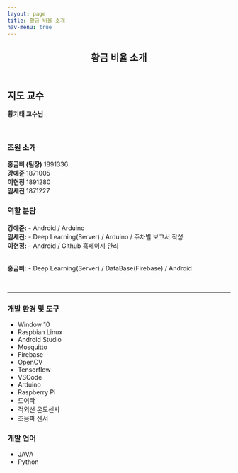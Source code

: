 ```yaml
---
layout: page
title: 황금 비율 소개
nav-menu: true
---
```


<!-- Main -->
<div id="main" class="alt">

<!-- One -->
<section id="one">
	<div class="inner">
		<header class="major">
			<h1>황금 비율 소개</h1>
		</header>

<!-- Content -->
<h2 id="content">지도 교수</h2>
<p><b>황기태 교수님</b></p><br>
<div class="row">
	<div class="6u 12u$(small)">
		<h3>조원 소개</h3>
		<p><b>홍금비 (팀장)</b> 1891336<br>
			<b>강예준</b> 1871005<br>
			<b>이현정</b> 1891280<br>
			<b>임세진</b> 1871227</p>
	</div>
	<div class="6u$ 12u$(small)">
		<h3>역할 분담</h3>
		<p><b>강예준:</b>  -  Android / Arduino<br>
		<b>임세진:</b>  -  Deep Learning(Server) / Arduino / 주차별 보고서 작성<br>
		<b>이현정:</b>  -  Android / Github 홈페이지 관리</p><br>
		<b>홍금비:</b>  -  Deep Learning(Server) / DataBase(Firebase) / Android</p><br>
	</div>
	<hr class="major" />
	<!-- Break -->
	<div class="4u 12u$(medium)">
		<h3>개발 환경 및 도구</h3>
		<p><ul>
			<li>Window 10</li>
			<li>Raspbian Linux</li>
			<li>Android Studio</li>
			<li>Mosquitto</li>
			<li>Firebase</li>
			<li>OpenCV</li>
			<li>Tensorflow</li>
			<li>VSCode</li>
			<li>Arduino</li>
			<li>Raspberry Pi</li>
			<li>도어락</li>
			<li>적외선 온도센서</li>
			<li>초음파 센서</li>
		</ul></p>
	</div>
	<div class="4u 12u$(medium)">
		<h3>개발 언어</h3>
		<p><ul>
			<li>JAVA</li>
			<li>Python</li>
		</ul></p>
	</div>
	
</div>

</div>
</section>

</div>
